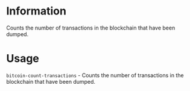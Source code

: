 # Information
Counts the number of transactions in the blockchain that have been dumped.

# Usage
`bitcoin-count-transactions`	- Counts the number of transactions in the blockchain that have been dumped.
